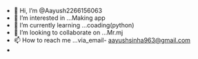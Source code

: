 - 👋 Hi, I’m @Aayush2266156063
- 👀 I’m interested in ...Making app
- 🌱 I’m currently learning ...coading(python)
- 💞️ I’m looking to collaborate on ...Mr.mj
- 📫 How to reach me ...via_email- aayushsinha963@gmail.com
- 
<!---
Aayush2266156063/Aayush2266156063 is a ✨ special ✨ repository because its `README.md` (this file) appears on your GitHub profile.
You can click the Preview link to take a look at your changes.
--->
